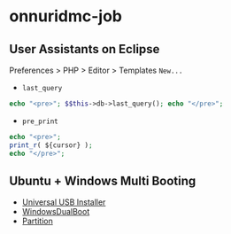 # onnuridmc-job

## User Assistants on Eclipse
Preferences > PHP > Editor > Templates
`New...`
* `last_query`
```php
echo "<pre>"; $$this->db->last_query(); echo "</pre>";
```
* `pre_print`
```php
echo "<pre>";
print_r( ${cursor} );
echo "</pre>";
```
## Ubuntu + Windows Multi Booting
* [Universal USB Installer](https://www.pendrivelinux.com/universal-usb-installer-easy-as-1-2-3/)
* [WindowsDualBoot](https://help.ubuntu.com/community/WindowsDualBoot)
* [Partition](http://deviantcj.tistory.com/434)
